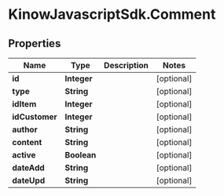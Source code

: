 # KinowJavascriptSdk.Comment

## Properties
Name | Type | Description | Notes
------------ | ------------- | ------------- | -------------
**id** | **Integer** |  | [optional] 
**type** | **String** |  | [optional] 
**idItem** | **Integer** |  | [optional] 
**idCustomer** | **Integer** |  | [optional] 
**author** | **String** |  | [optional] 
**content** | **String** |  | [optional] 
**active** | **Boolean** |  | [optional] 
**dateAdd** | **String** |  | [optional] 
**dateUpd** | **String** |  | [optional] 


